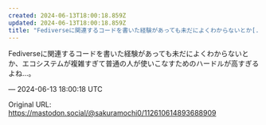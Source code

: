 ```yaml
---
created: 2024-06-13T18:00:18.859Z
updated: 2024-06-13T18:00:18.859Z
title: "Fediverseに関連するコードを書いた経験があっても未だによくわからないとか[...]"
---
```


<p>Fediverseに関連するコードを書いた経験があっても未だによくわからないとか、エコシステムが複雑すぎて普通の人が使いこなすためのハードルが高すぎるよね…。</p>

&mdash; 2024-06-13 18:00:18 UTC

Original URL: https://mastodon.social/@sakuramochi0/112610614893688909

